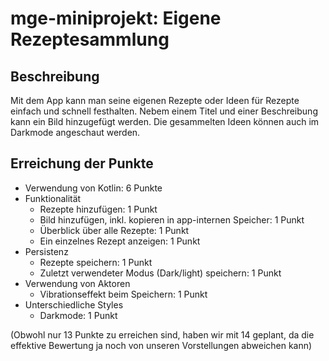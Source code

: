 # mge-miniprojekt: Eigene Rezeptesammlung
## Beschreibung
Mit dem App kann man seine eigenen Rezepte oder Ideen für Rezepte einfach und schnell festhalten.
Nebem einem Titel und einer Beschreibung kann ein Bild hinzugefügt werden.
Die gesammelten Ideen können auch im Darkmode angeschaut werden.

## Erreichung der Punkte
- Verwendung von Kotlin: 6 Punkte
- Funktionalität
  - Rezepte hinzufügen: 1 Punkt
  - Bild hinzufügen, inkl. kopieren in app-internen Speicher: 1 Punkt
  - Überblick über alle Rezepte: 1 Punkt
  - Ein einzelnes Rezept anzeigen: 1 Punkt
- Persistenz
  - Rezepte speichern: 1 Punkt
  - Zuletzt verwendeter Modus (Dark/light) speichern: 1 Punkt
- Verwendung von Aktoren
  - Vibrationseffekt beim Speichern: 1 Punkt
- Unterschiedliche Styles
  - Darkmode: 1 Punkt

(Obwohl nur 13 Punkte zu erreichen sind, haben wir mit 14 geplant, da die effektive Bewertung ja noch von unseren Vorstellungen abweichen kann)